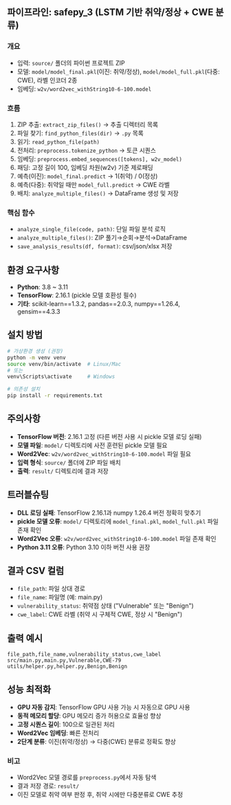 ## 파이프라인: safepy_3 (LSTM 기반 취약/정상 + CWE 분류)

### 개요
- 입력: `source/` 폴더의 파이썬 프로젝트 ZIP
- 모델: `model/model_final.pkl`(이진: 취약/정상), `model/model_full.pkl`(다중: CWE), 라벨 인코더 2종
- 임베딩: `w2v/word2vec_withString10-6-100.model`

### 흐름
1) ZIP 추출: `extract_zip_files()` → 추출 디렉터리 목록
2) 파일 찾기: `find_python_files(dir)` → `.py` 목록
3) 읽기: `read_python_file(path)`
4) 전처리: `preprocess.tokenize_python` → 토큰 시퀀스
5) 임베딩: `preprocess.embed_sequences([tokens], w2v_model)`
6) 패딩: 고정 길이 100, 임베딩 차원(w2v) 기준 제로패딩
7) 예측(이진): `model_final.predict` → 1(취약) / 0(정상)
8) 예측(다중): 취약일 때만 `model_full.predict` → CWE 라벨
9) 배치: `analyze_multiple_files()` → DataFrame 생성 및 저장

### 핵심 함수
- `analyze_single_file(code, path)`: 단일 파일 분석 로직
- `analyze_multiple_files()`: ZIP 풀기→순회→분석→DataFrame
- `save_analysis_results(df, format)`: csv/json/xlsx 저장

## 환경 요구사항
- **Python**: 3.8 ~ 3.11
- **TensorFlow**: 2.16.1 (pickle 모델 호환성 필수)
- **기타**: scikit-learn==1.3.2, pandas==2.0.3, numpy==1.26.4, gensim==4.3.3

## 설치 방법
```bash
# 가상환경 생성 (권장)
python -m venv venv
source venv/bin/activate  # Linux/Mac
# 또는
venv\Scripts\activate     # Windows

# 의존성 설치
pip install -r requirements.txt
```

## 주의사항
- **TensorFlow 버전**: 2.16.1 고정 (다른 버전 사용 시 pickle 모델 로딩 실패)
- **모델 파일**: `model/` 디렉토리에 사전 훈련된 pickle 모델 필요
- **Word2Vec**: `w2v/word2vec_withString10-6-100.model` 파일 필요
- **입력 형식**: `source/` 폴더에 ZIP 파일 배치
- **출력**: `result/` 디렉토리에 결과 저장

## 트러블슈팅
- **DLL 로딩 실패**: TensorFlow 2.16.1과 numpy 1.26.4 버전 정확히 맞추기
- **pickle 모델 오류**: `model/` 디렉토리에 `model_final.pkl`, `model_full.pkl` 파일 존재 확인
- **Word2Vec 오류**: `w2v/word2vec_withString10-6-100.model` 파일 존재 확인
- **Python 3.11 오류**: Python 3.10 이하 버전 사용 권장

## 결과 CSV 컬럼
- `file_path`: 파일 상대 경로
- `file_name`: 파일명 (예: main.py)
- `vulnerability_status`: 취약점 상태 ("Vulnerable" 또는 "Benign")
- `cwe_label`: CWE 라벨 (취약 시 구체적 CWE, 정상 시 "Benign")

## 출력 예시
```
file_path,file_name,vulnerability_status,cwe_label
src/main.py,main.py,Vulnerable,CWE-79
utils/helper.py,helper.py,Benign,Benign
```

## 성능 최적화
- **GPU 자동 감지**: TensorFlow GPU 사용 가능 시 자동으로 GPU 사용
- **동적 메모리 할당**: GPU 메모리 증가 허용으로 효율성 향상
- **고정 시퀀스 길이**: 100으로 일관된 처리
- **Word2Vec 임베딩**: 빠른 전처리
- **2단계 분류**: 이진(취약/정상) → 다중(CWE) 분류로 정확도 향상

### 비고
- Word2Vec 모델 경로를 `preprocess.py`에서 자동 탐색
- 결과 저장 경로: `result/`
- 이진 모델로 취약 여부 판정 후, 취약 시에만 다중분류로 CWE 추정

